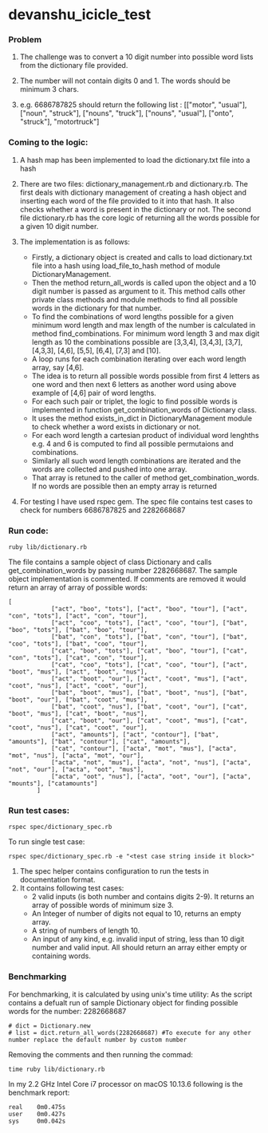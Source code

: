# devanshu_icicle_test

### Problem
1. The challenge was to convert a 10 digit number into possible word lists from the dictionary file provided.
2. The number will not contain digits 0 and 1. The words should be minimum 3 chars.

3. e.g. 6686787825 should return the following list :
  [["motor", "usual"], ["noun", "struck"], ["nouns", "truck"], ["nouns", "usual"], ["onto", "struck"], "motortruck"]

### Coming to the logic:

1. A hash map has been implemented to load the dictionary.txt file into a hash

2. There are two files: dictionary_management.rb and dictionary.rb. The first deals with dictionary management of creating a hash object and inserting each word of the file provided to it into that hash. It also checks whether a word is present in the dictionary or not.
The second file dictionary.rb has the core logic of returning all the words possible for a given 10 digit number.

3. The implementation is as follows: 
   * Firstly, a dictionary object is created and calls to load dictionary.txt file into a hash using load_file_to_hash method     of module DictionaryManagement.
   * Then the method return_all_words is called upon the object and a 10 digit number is passed as argument to it. This method calls other private class methods and module methods to find all possible words in the dictionary for that number.
   * To find the combinations of word lengths possible for a given minimum word length and max length of the number is calculated in method find_combinations. For minimum word length 3 and max digit length as 10 the combinations possible are [3,3,4], [3,4,3], [3,7], [4,3,3], [4,6], [5,5], [6,4], [7,3] and [10].
   * A loop runs for each combination iterating over each word length array, say [4,6].
   * The idea is to return all possible words possible from first 4 letters as one word and then next 6 letters as          another word using above example of [4,6] pair of word lengths.
   * For each such pair or triplet, the logic to find possible words is implemented in function get_combination_words of    Dictionary class.
   * It uses the method exists_in_dict in DictionaryManagement module to check whether a word exists in dictionary or not.
   * For each word length a cartesian product of individual word lenghths e.g. 4 and 6 is computed to find all possible     permutaions and combinations.
   * Similarly all such word length combinations are iterated and the words are collected and pushed into one array.
   * That array is retuned to the caller of method get_combination_words. If no words are possible then an empty array is   returned
 
4. For testing I have used rspec gem. The spec file contains test cases to check for numbers 6686787825 and 2282668687

### Run code:
```
ruby lib/dictionary.rb
```
The file contains a sample object of class Dictionary and calls get_combination_words by passing number 2282668687. The sample object implementation is commented. If comments are removed it would return an array of array of possible words:

```
[
            ["act", "boo", "tots"], ["act", "boo", "tour"], ["act", "con", "tots"], ["act", "con", "tour"], 
            ["act", "coo", "tots"], ["act", "coo", "tour"], ["bat", "boo", "tots"], ["bat", "boo", "tour"], 
            ["bat", "con", "tots"], ["bat", "con", "tour"], ["bat", "coo", "tots"], ["bat", "coo", "tour"], 
            ["cat", "boo", "tots"], ["cat", "boo", "tour"], ["cat", "con", "tots"], ["cat", "con", "tour"], 
            ["cat", "coo", "tots"], ["cat", "coo", "tour"], ["act", "boot", "mus"], ["act", "boot", "nus"], 
            ["act", "boot", "our"], ["act", "coot", "mus"], ["act", "coot", "nus"], ["act", "coot", "our"], 
            ["bat", "boot", "mus"], ["bat", "boot", "nus"], ["bat", "boot", "our"], ["bat", "coot", "mus"], 
            ["bat", "coot", "nus"], ["bat", "coot", "our"], ["cat", "boot", "mus"], ["cat", "boot", "nus"], 
            ["cat", "boot", "our"], ["cat", "coot", "mus"], ["cat", "coot", "nus"], ["cat", "coot", "our"], 
            ["act", "amounts"], ["act", "contour"], ["bat", "amounts"], ["bat", "contour"], ["cat", "amounts"], 
            ["cat", "contour"], ["acta", "mot", "mus"], ["acta", "mot", "nus"], ["acta", "mot", "our"], 
            ["acta", "not", "mus"], ["acta", "not", "nus"], ["acta", "not", "our"], ["acta", "oot", "mus"], 
            ["acta", "oot", "nus"], ["acta", "oot", "our"], ["acta", "mounts"], ["catamounts"]
        ]
```

### Run test cases:
```
rspec spec/dictionary_spec.rb
```
To run single test case:
```
rspec spec/dictionary_spec.rb -e "<test case string inside it block>"
```

1. The spec helper contains configuration to run the tests in documentation format.
2. It contains following test cases:
   * 2 valid inputs (is both number and contains digits 2-9). It returns an array of possible words of minimum size 3.
   * An Integer of number of digits not equal to 10, returns an empty array.
   * A string of numbers of length 10.
   * An input of any kind, e.g. invalid input of string, less than 10 digit number and valid input. All should
      return an array either empty or containing words.

### Benchmarking

For benchmarking, it is calculated by using unix's time utility:
As the script contains a defualt run of sample Dictionary object for finding possible words for the number: 2282668687

```
# dict = Dictionary.new
# list = dict.return_all_words(2282668687) #To execute for any other number replace the default number by custom number
```
Removing the comments and then running the commad:

```
time ruby lib/dictionary.rb
```

In my 2.2 GHz Intel Core i7 processor on macOS 10.13.6 following is the benchmark report:

```
real	0m0.475s
user	0m0.427s
sys	    0m0.042s
```
